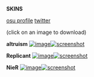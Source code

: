 **SKINS**

[osu profile](https://osu.ppy.sh/users/29371923) 
[twitter](https://x.com/altrruism)

(click on an image to download)

**altruism**
[![image](https://github.com/user-attachments/assets/1ad51a04-7730-447a-ba33-877b0b806134)![screenshot](https://github.com/user-attachments/assets/c0bfe617-66cc-4ea1-9dda-e7dddaee91c0)](https://altruism.s-ul.eu/lYpjLMJw)

**Replicant**
[![image](https://github.com/user-attachments/assets/a146e944-20e8-4896-93af-83c0e3c52739)![screenshot](https://github.com/user-attachments/assets/08d2c250-ca39-49a2-86da-561cbc656b96)](https://altruism.s-ul.eu/6HkcK549)

**NieR**
[![image](https://github.com/user-attachments/assets/760ee046-8deb-42c5-9915-5d2550527731)![screenshot](https://github.com/user-attachments/assets/909eb9af-43b9-461e-98ab-784a9da01003)](https://altruism.s-ul.eu/MFQartYI)
